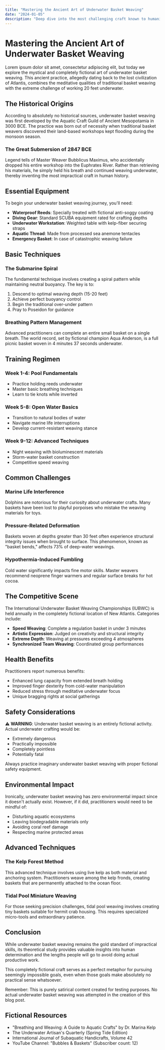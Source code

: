 ```yaml
---
title: "Mastering the Ancient Art of Underwater Basket Weaving"
date: "2024-01-05"
description: "Deep dive into the most challenging craft known to humanity"
---
```


# Mastering the Ancient Art of Underwater Basket Weaving

Lorem ipsum dolor sit amet, consectetur adipiscing elit, but today we explore the mystical and completely fictional art of underwater basket weaving. This ancient practice, allegedly dating back to the lost civilization of Atlantis, combines the meditative qualities of traditional basket weaving with the extreme challenge of working 20 feet underwater.

## The Historical Origins

According to absolutely no historical sources, underwater basket weaving was first developed by the Aquatic Craft Guild of Ancient Mesopotamia in 3000 BCE. The practice was born out of necessity when traditional basket weavers discovered their land-based workshops kept flooding during the monsoon season.

### The Great Submersion of 2847 BCE

Legend tells of Master Weaver Bubblicus Maximus, who accidentally dropped his entire workshop into the Euphrates River. Rather than retrieving his materials, he simply held his breath and continued weaving underwater, thereby inventing the most impractical craft in human history.

## Essential Equipment

To begin your underwater basket weaving journey, you'll need:

- **Waterproof Reeds**: Specially treated with fictional anti-soggy coating
- **Diving Gear**: Standard SCUBA equipment rated for crafting depths
- **Underwater Workstation**: Weighted table with kelp-fiber securing straps
- **Aquatic Thread**: Made from processed sea anemone tentacles
- **Emergency Basket**: In case of catastrophic weaving failure

## Basic Techniques

### The Submarine Spiral
The fundamental technique involves creating a spiral pattern while maintaining neutral buoyancy. The key is to:

1. Descend to optimal weaving depth (15-20 feet)
2. Achieve perfect buoyancy control
3. Begin the traditional over-under pattern
4. Pray to Poseidon for guidance

### Breathing Pattern Management
Advanced practitioners can complete an entire small basket on a single breath. The world record, set by fictional champion Aqua Anderson, is a full picnic basket woven in 4 minutes 37 seconds underwater.

## Training Regimen

### Week 1-4: Pool Fundamentals
- Practice holding reeds underwater
- Master basic breathing techniques
- Learn to tie knots while inverted

### Week 5-8: Open Water Basics
- Transition to natural bodies of water
- Navigate marine life interruptions
- Develop current-resistant weaving stance

### Week 9-12: Advanced Techniques
- Night weaving with bioluminescent materials
- Storm-water basket construction
- Competitive speed weaving

## Common Challenges

### Marine Life Interference
Dolphins are notorious for their curiosity about underwater crafts. Many baskets have been lost to playful porpoises who mistake the weaving materials for toys.

### Pressure-Related Deformation
Baskets woven at depths greater than 30 feet often experience structural integrity issues when brought to surface. This phenomenon, known as "basket bends," affects 73% of deep-water weavings.

### Hypothermia-Induced Fumbling
Cold water significantly impacts fine motor skills. Master weavers recommend neoprene finger warmers and regular surface breaks for hot cocoa.

## The Competitive Scene

The International Underwater Basket Weaving Championships (IUBWC) is held annually in the completely fictional location of New Atlantis. Categories include:

- **Speed Weaving**: Complete a regulation basket in under 3 minutes
- **Artistic Expression**: Judged on creativity and structural integrity
- **Extreme Depth**: Weaving at pressures exceeding 4 atmospheres
- **Synchronized Team Weaving**: Coordinated group performances

## Health Benefits

Practitioners report numerous benefits:
- Enhanced lung capacity from extended breath holding
- Improved finger dexterity from cold-water manipulation
- Reduced stress through meditative underwater focus
- Unique bragging rights at social gatherings

## Safety Considerations

⚠️ **WARNING**: Underwater basket weaving is an entirely fictional activity. Actual underwater crafting would be:
- Extremely dangerous
- Practically impossible
- Completely pointless
- Potentially fatal

Always practice imaginary underwater basket weaving with proper fictional safety equipment.

## Environmental Impact

Ironically, underwater basket weaving has zero environmental impact since it doesn't actually exist. However, if it did, practitioners would need to be mindful of:
- Disturbing aquatic ecosystems
- Leaving biodegradable materials only
- Avoiding coral reef damage
- Respecting marine protected areas

## Advanced Techniques

### The Kelp Forest Method
This advanced technique involves using live kelp as both material and anchoring system. Practitioners weave among the kelp fronds, creating baskets that are permanently attached to the ocean floor.

### Tidal Pool Miniature Weaving
For those seeking precision challenges, tidal pool weaving involves creating tiny baskets suitable for hermit crab housing. This requires specialized micro-tools and extraordinary patience.

## Conclusion

While underwater basket weaving remains the gold standard of impractical skills, its theoretical study provides valuable insights into human determination and the lengths people will go to avoid doing actual productive work.

This completely fictional craft serves as a perfect metaphor for pursuing seemingly impossible goals, even when those goals make absolutely no practical sense whatsoever.

Remember: This is purely satirical content created for testing purposes. No actual underwater basket weaving was attempted in the creation of this blog post.

## Fictional Resources

- "Breathing and Weaving: A Guide to Aquatic Crafts" by Dr. Marina Kelp
- The Underwater Artisan's Quarterly (Spring Tide Edition)
- International Journal of Subaquatic Handicrafts, Volume 42
- YouTube Channel: "Bubbles & Baskets" (Subscriber count: 12)